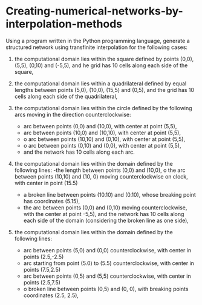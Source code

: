 # Creating-numerical-networks-by-interpolation-methods

Using a program written in the Python programming language, generate a structured 
network using transfinite interpolation for the following cases:

1. the computational domain lies within the square defined by points (0,0), (5,5), (0,10) and (-5,5), and
   he grid has 10 cells along each side of the square,
2. the computational domain lies within a quadrilateral defined by equal lengths between points (5,0), 
(10,0), (15,5) and (0,5), and the grid has 10 cells along each side of the quadrilateral,
3. the computational domain lies within the circle defined by the following arcs moving in the direction counterclockwise:
   - arc between points (0,0) and (10,0), with center at point (5,5),
   - arc between points (10,0) and (10,10), with center at point (5,5),
   - o arc between points (10,10) and (0,10), with center at point (5,5),
   - o arc between points (0,10) and (0,0), with center at point (5,5),
   - and the network has 10 cells along each arc.

 4. the computational domain lies within the domain defined by the following lines:
    -the length between points (0,0) and (10,0), o the arc between points (10,10) and (10, 0) moving counterclockwise on           clock, with center in point (15.5)
    - a broken line between points (10.10) and (0.10), whose breaking point has coordinates (5.15),
    - the arc between points (0,0) and (0,10) moving counterclockwise, with the center at point -5,5), and the network has           10 cells along each side of the domain (considering the broken line as one side),
    
 5. the computational domain lies within the domain defined by the following lines:
     - arc between points (5,0) and (0,0) counterclockwise, with center in points (2.5,-2.5)
     - arc starting from point (5.0) to (5.5) counterclockwise, with center in points (7.5,2.5)
     - arc between points (0,5) and (5,5) counterclockwise, with center in points (2.5,7.5)
     - o broken line between points (0,5) and (0, 0), with breaking points coordinates (2.5, 2.5),




 






